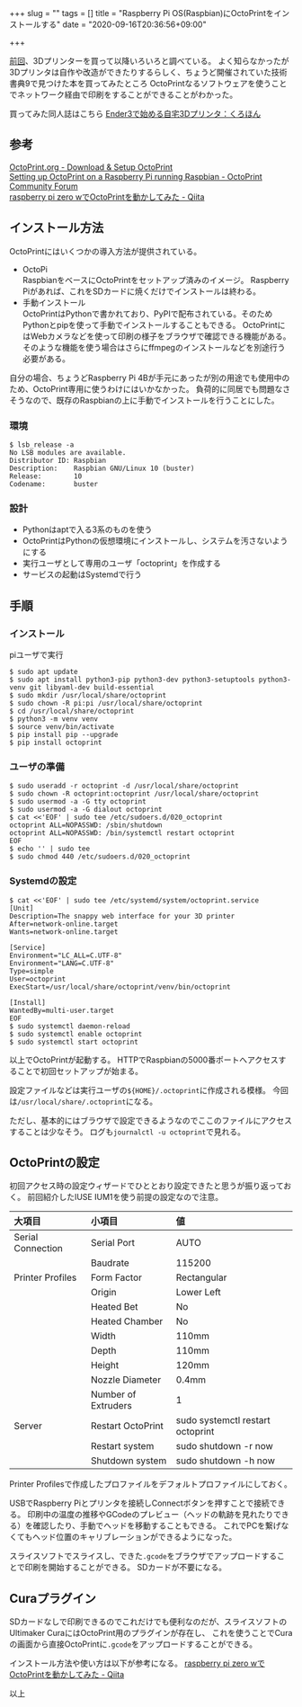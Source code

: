 +++
slug = ""
tags = []
title = "Raspberry Pi OS(Raspbian)にOctoPrintをインストールする"
date = "2020-09-16T20:36:56+09:00"

+++

[前回](../3d-printer-1/)、3Dプリンターを買って以降いろいろと調べている。
よく知らなかったが3Dプリンタは自作や改造ができたりするらしく、ちょうど開催されていた技術書典9で見つけた本を買ってみたところ
OctoPrintなるソフトウェアを使うことでネットワーク経由で印刷をすることができることがわかった。

<!--more-->

買ってみた同人誌はこちら
[Ender3で始める自宅3Dプリンタ：くろほん](https://techbookfest.org/product/5188169897082880?productVariantID=5724024109793280)

## 参考
[OctoPrint.org - Download &amp; Setup OctoPrint](https://octoprint.org/download/)  
[Setting up OctoPrint on a Raspberry Pi running Raspbian - OctoPrint Community Forum](https://community.octoprint.org/t/setting-up-octoprint-on-a-raspberry-pi-running-raspbian/2337)  
[raspberry pi zero wでOctoPrintを動かしてみた - Qiita](https://qiita.com/ysogabe/items/95b974d13b396cf7479e)  

## インストール方法
OctoPrintにはいくつかの導入方法が提供されている。

* OctoPi  
    RaspbianをベースにOctoPrintをセットアップ済みのイメージ。
    Raspberry Piがあれば、これをSDカードに焼くだけでインストールは終わる。
* 手動インストール  
    OctoPrintはPythonで書かれており、PyPIで配布されている。そのためPythonとpipを使って手動でインストールすることもできる。
    OctoPrintにはWebカメラなどを使って印刷の様子をブラウザで確認できる機能がある。そのような機能を使う場合はさらにffmpegのインストールなどを別途行う必要がある。

自分の場合、ちょうどRaspberry Pi 4Bが手元にあったが別の用途でも使用中のため、OctoPrint専用に使うわけにはいかなかった。
負荷的に同居でも問題なさそうなので、既存のRaspbianの上に手動でインストールを行うことにした。

### 環境

``` shell
$ lsb_release -a
No LSB modules are available.
Distributor ID: Raspbian
Description:    Raspbian GNU/Linux 10 (buster)
Release:        10
Codename:       buster
```

### 設計

* Pythonはaptで入る3系のものを使う
* OctoPrintはPythonの仮想環境にインストールし、システムを汚さないようにする
* 実行ユーザとして専用のユーザ「octoprint」を作成する
* サービスの起動はSystemdで行う

## 手順
### インストール

piユーザで実行

``` shell
$ sudo apt update
$ sudo apt install python3-pip python3-dev python3-setuptools python3-venv git libyaml-dev build-essential
$ sudo mkdir /usr/local/share/octoprint
$ sudo chown -R pi:pi /usr/local/share/octoprint
$ cd /usr/local/share/octoprint
$ python3 -m venv venv
$ source venv/bin/activate
$ pip install pip --upgrade
$ pip install octoprint
```

### ユーザの準備

``` shell
$ sudo useradd -r octoprint -d /usr/local/share/octoprint
$ sudo chown -R octoprint:octoprint /usr/local/share/octoprint
$ sudo usermod -a -G tty octoprint
$ sudo usermod -a -G dialout octoprint
$ cat <<'EOF' | sudo tee /etc/sudoers.d/020_octoprint
octoprint ALL=NOPASSWD: /sbin/shutdown
octoprint ALL=NOPASSWD: /bin/systemctl restart octoprint
EOF
$ echo '' | sudo tee 
$ sudo chmod 440 /etc/sudoers.d/020_octoprint
```

### Systemdの設定

``` shell
$ cat <<'EOF' | sudo tee /etc/systemd/system/octoprint.service
[Unit]
Description=The snappy web interface for your 3D printer
After=network-online.target
Wants=network-online.target

[Service]
Environment="LC_ALL=C.UTF-8"
Environment="LANG=C.UTF-8"
Type=simple
User=octoprint
ExecStart=/usr/local/share/octoprint/venv/bin/octoprint

[Install]
WantedBy=multi-user.target
EOF
$ sudo systemctl daemon-reload
$ sudo systemctl enable octoprint
$ sudo systemctl start octoprint
```

以上でOctoPrintが起動する。
HTTPでRaspbianの5000番ポートへアクセスすることで初回セットアップが始まる。

設定ファイルなどは実行ユーザの`${HOME}/.octoprint`に作成される模様。
今回は`/usr/local/share/.octoprint`になる。

ただし、基本的にはブラウザで設定できるようなのでここのファイルにアクセスすることは少なそう。
ログも`journalctl -u octoprint`で見れる。

## OctoPrintの設定

初回アクセス時の設定ウィザードでひととおり設定できたと思うが振り返っておく。
前回紹介したIUSE IUM1を使う前提の設定なので注意。

|大項目|小項目|値|
|:--|:--|:--|
|Serial Connection|Serial Port|AUTO|
||Baudrate|115200|
|Printer Profiles|Form Factor|Rectangular|
||Origin|Lower Left|
||Heated Bet|No|
||Heated Chamber|No|
||Width|110mm|
||Depth|110mm|
||Height|120mm|
||Nozzle Diameter|0.4mm|
||Number of Extruders|1|
|Server|Restart OctoPrint|sudo systemctl restart octoprint|
||Restart system|sudo shutdown -r now|
||Shutdown system|sudo shutdown -h now|

Printer Profilesで作成したプロファイルをデフォルトプロファイルにしておく。

USBでRaspberry Piとプリンタを接続しConnectボタンを押すことで接続できる。
印刷中の温度の推移やGCodeのプレビュー（ヘッドの軌跡を見れたりできる）を確認したり、手動でヘッドを移動することもできる。
これでPCを繋げなくてもヘッド位置のキャリブレーションができるようになった。

スライスソフトでスライスし、できた`.gcode`をブラウザでアップロードすることで印刷を開始することができる。
SDカードが不要になる。

## Curaプラグイン

SDカードなしで印刷できるのでこれだけでも便利なのだが、スライスソフトのUltimaker CuraにはOctoPrint用のプラグインが存在し、
これを使うことでCuraの画面から直接OctoPrintに`.gcode`をアップロードすることができる。

インストール方法や使い方は以下が参考になる。
[raspberry pi zero wでOctoPrintを動かしてみた - Qiita](https://qiita.com/ysogabe/items/95b974d13b396cf7479e)

以上
